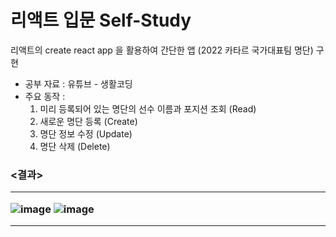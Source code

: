 # 리액트 입문 Self-Study
리액트의 create react app 을 활용하여 간단한 앱 (2022 카타르 국가대표팀 명단) 구현
- 공부 자료 : 유튜브 - 생활코딩
- 주요 동작 :
  1) 미리 등록되어 있는 명단의 선수 이름과 포지션 조회 (Read)
  2) 새로운 명단 등록 (Create)
  3) 명단 정보 수정 (Update)
  4) 명단 삭제 (Delete)

<h3><결과>
<hr>

![image](https://user-images.githubusercontent.com/108685557/210597489-d85d5b1a-105b-4d56-af1e-28799528fa92.png)
![image](https://user-images.githubusercontent.com/108685557/210598316-301fd0a8-ce9e-4450-99df-2dd3551d2d41.png)
<hr>
